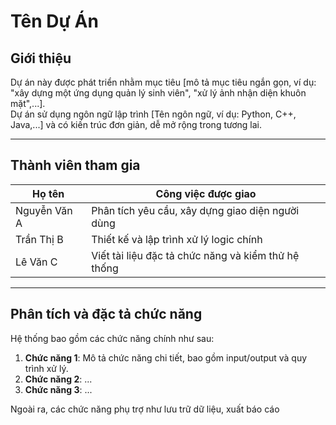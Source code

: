 # Tên Dự Án

## Giới thiệu

Dự án này được phát triển nhằm mục tiêu [mô tả mục tiêu ngắn gọn, ví dụ: "xây dựng một ứng dụng quản lý sinh viên", "xử lý ảnh nhận diện khuôn mặt",...].  
Dự án sử dụng ngôn ngữ lập trình [Tên ngôn ngữ, ví dụ: Python, C++, Java,...] và có kiến trúc đơn giản, dễ mở rộng trong tương lai.

---

## Thành viên tham gia

| Họ tên          | Công việc được giao                                 |
|----------------|-----------------------------------------------------|
| Nguyễn Văn A   | Phân tích yêu cầu, xây dựng giao diện người dùng   |
| Trần Thị B     | Thiết kế và lập trình xử lý logic chính             |
| Lê Văn C       | Viết tài liệu đặc tả chức năng và kiểm thử hệ thống |

---

## Phân tích và đặc tả chức năng

Hệ thống bao gồm các chức năng chính như sau:

1. **Chức năng 1**: Mô tả chức năng chi tiết, bao gồm input/output và quy trình xử lý.
2. **Chức năng 2**: ...
3. **Chức năng 3**: ...

Ngoài ra, các chức năng phụ trợ như lưu trữ dữ liệu, xuất báo cáo
